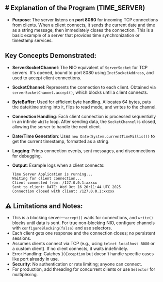 ## \# Explanation of the Program (TIME_SERVER)
- **Purpose**: The server listens on **port 8080** for incoming TCP connections from clients. When a client connects, it sends the current date and time as a string message, then immediately closes the connection. This is a basic example of a server that provides time synchronization or timestamp services.

## Key Concepts Demonstrated:
  - **ServerSocketChannel**: The NIO equivalent of `ServerSocket` for TCP servers. It's opened, bound to port 8080 using `InetSocketAddress`, and used to accept client connections.
  - **SocketChannel**: Represents the connection to each client. Obtained via `serverSocketChannel.accept()`, which blocks until a client connects.
  - **ByteBuffer**: Used for efficient byte handling. Allocates 64 bytes, puts the date/time string into it, flips to read mode, and writes to the channel.
  - **Connection Handling**: Each client connection is processed sequentially in an infinite `while` loop. After sending data, the `SocketChannel` is closed, allowing the server to handle the next client.
  - **Date/Time Generation**: Uses `new Date(System.currentTimeMillis())` to get the current timestamp, formatted as a string.
  - **Logging**: Prints connection events, sent messages, and disconnections for debugging.

- **Output**: Example logs when a client connects:
  ```
  Time Server Application is running...
  Waiting for client connection...
  Client connected from: /127.0.0.1:xxxxx
  Sent to client: DATE: Wed Oct 16 20:11:44 UTC 2025
  Connection closed with client: /127.0.0.1:xxxxx
  ```

## ⚠️ Limitations and Notes:
  - This is a blocking server—`accept()` waits for connections, and `write()` blocks until data is sent. For true non-blocking NIO, configure channels with `configureBlocking(false)` and use selectors.
  - Each client gets one response and the connection closes; no persistent sessions.
  - Assumes clients connect via TCP (e.g., using `telnet localhost 8080` or a custom client). If no client connects, it waits indefinitely.
  - Error Handling: Catches `IOException` but doesn't handle specific cases like port already in use.
  - **Security**: No authentication or rate limiting; anyone can connect.
  - For production, add threading for concurrent clients or use `Selector` for multiplexing.
